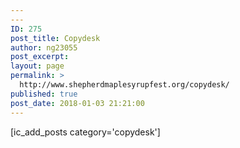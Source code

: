 ```yaml
---
---
ID: 275
post_title: Copydesk
author: ng23055
post_excerpt:
layout: page
permalink: >
  http://www.shepherdmaplesyrupfest.org/copydesk/
published: true
post_date: 2018-01-03 21:21:00
---
```

[ic_add_posts category='copydesk']